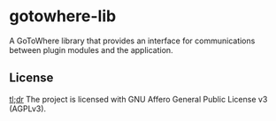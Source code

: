 # gotowhere-lib

A GoToWhere library that provides an interface for communications between plugin modules and the application.

## License

[tl;dr](https://tldrlegal.com/license/gnu-affero-general-public-license-v3-(agpl-3.0)) The project is licensed with GNU Affero General Public License v3 (AGPLv3).